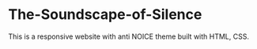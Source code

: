# The-Soundscape-of-Silence
This is a responsive website with anti NOICE theme built with HTML, CSS.
